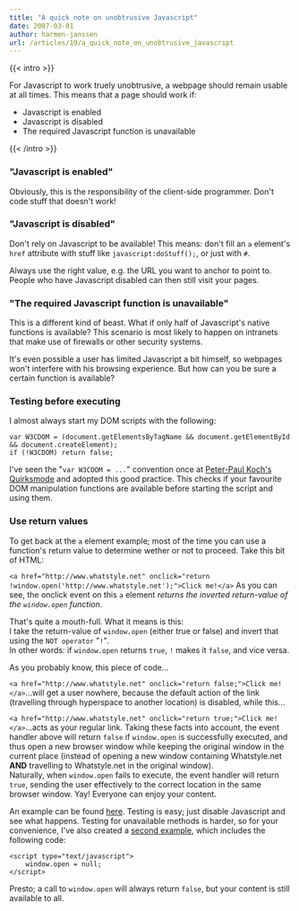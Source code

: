 ```yaml
---
title: "A quick note on unobtrusive Javascript"
date: 2007-03-01
author: harmen-janssen
url: /articles/19/a_quick_note_on_unobtrusive_javascript
---
```


{{< intro >}}
<p>
For Javascript to work truely unobtrusive, a webpage should remain usable at all times. This means that a page should work if:
</p>
<ul>
 <li>Javascript is enabled</li>
 <li>Javascript is disabled</li>
 <li>The required Javascript function is unavailable</li>
</ul>
{{< /intro >}}

### "Javascript is enabled"

 Obviously, this is the responsibility of the client-side programmer. Don't code stuff that doesn't work!

### "Javascript is disabled"

 Don't rely on Javascript to be available! This means: don't fill an `a` element's `href` attribute with stuff like `javascript:doStuff();`, or just with `#`.

 Always use the right value, e.g. the URL you want to anchor to point to. People who have Javascript disabled can then still visit your pages.

### "The required Javascript function is unavailable"

 This is a different kind of beast. What if only half of Javascript's native functions is available? This scenario is most likely to happen on intranets that make use of firewalls or other security systems.

 It's even possible a user has limited Javascript a bit himself, so webpages won't interfere with his browsing experience. But how can you be sure a certain function is available?

### Testing before executing

 I almost always start my DOM scripts with the following:

 ```
var W3CDOM = (document.getElementsByTagName && document.getElementById && document.createElement);
if (!W3CDOM) return false;
```

 I've seen the "`var W3CDOM = ...`" convention once at [Peter-Paul Koch's Quirksmode](http://www.quirksmode.org) and adopted this good practice. This checks if your favourite DOM manipulation functions are available before starting the script and using them.

### Use return values

 To get back at the `a` element example; most of the time you can use a function's return value to determine wether or not to proceed. Take this bit of HTML:

 `<a href="http://www.whatstyle.net" onclick="return !window.open('http://www.whatstyle.net');">Click me!</a>` As you can see, the onclick event on this `a` element _returns the inverted return-value of the `window.open` function._

That's quite a mouth-full. What it means is this:  
 I take the return-value of `window.open` (either true or false) and invert that using the `NOT operator` "`!`".  
 In other words: if `window.open` returns `true`, `!` makes it `false`, and vice versa.

 As you probably know, this piece of code...

 `<a href="http://www.whatstyle.net" onclick="return false;">Click me!</a>`...will get a user nowhere, because the default action of the link (travelling through hyperspace to another location) is disabled, while this...

 `<a href="http://www.whatstyle.net" onclick="return true;">Click me!</a>`...acts as your regular link. Taking these facts into account, the event handler above will return `false` if `window.open` is successfully executed, and thus open a new browser window while keeping the original window in the current place (instead of opening a new window containing Whatstyle.net **AND** travelling to Whatstyle.net in the original window).  
 Naturally, when `window.open` fails to execute, the event handler will return `true`, sending the user effectively to the correct location in the same browser window. Yay! Everyone can enjoy your content.

 An example can be found [here](http://www.whatstyle.net/examples/popupreturn.php). Testing is easy; just disable Javascript and see what happens. Testing for unavailable methods is harder, so for your convenience, I've also created a [second example](http://www.whatstyle.net/examples/popupreturn2.php), which includes the following code:

```
<script type="text/javascript">
	window.open = null;
</script>
```

 Presto; a call to `window.open` will always return `false`, but your content is still available to all.